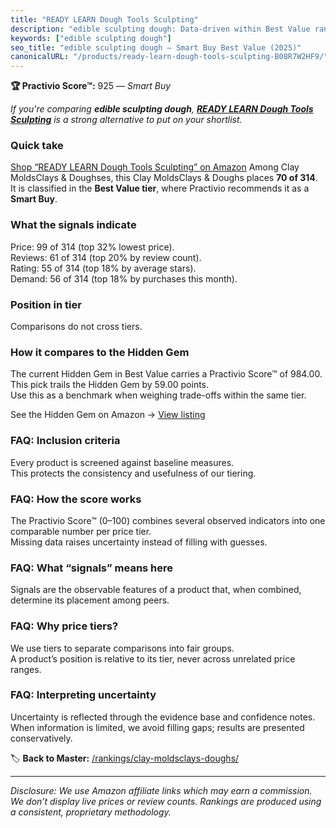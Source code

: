 ```yaml
---
title: "READY LEARN Dough Tools Sculpting"
description: "edible sculpting dough: Data-driven within Best Value ranking using the Practivio Score™. Positioned by quality, value, demand, findability, momentum."
keywords: ["edible sculpting dough"]
seo_title: "edible sculpting dough — Smart Buy Best Value (2025)"
canonicalURL: "/products/ready-learn-dough-tools-sculpting-B08R7W2HF9/"
---
```


**🏆 Practivio Score™:** 925 — _Smart Buy_


*If you're comparing **edible sculpting dough**, **[READY LEARN Dough Tools Sculpting](https://www.amazon.com/dp/B08R7W2HF9?tag=practivio-20)** is a strong alternative to put on your shortlist.*
### Quick take
[Shop “READY LEARN Dough Tools Sculpting” on Amazon](https://www.amazon.com/dp/B08R7W2HF9?tag=practivio-20)
Among Clay MoldsClays & Doughses, this Clay MoldsClays & Doughs places **70 of 314**.  
It is classified in the **Best Value tier**, where Practivio recommends it as a **Smart Buy**.

### What the signals indicate
Price: 99 of 314 (top 32% lowest price).  
Reviews: 61 of 314 (top 20% by review count).  
Rating: 55 of 314 (top 18% by average stars).  
Demand: 56 of 314 (top 18% by purchases this month).

### Position in tier
Comparisons do not cross tiers.

### How it compares to the Hidden Gem
The current Hidden Gem in Best Value carries a Practivio Score™ of 984.00.  
This pick trails the Hidden Gem by 59.00 points.  
Use this as a benchmark when weighing trade-offs within the same tier.  

See the Hidden Gem on Amazon → [View listing](https://www.amazon.com/dp/B00JM5GW10?tag=practivio-20)

### FAQ: Inclusion criteria
Every product is screened against baseline measures.  
This protects the consistency and usefulness of our tiering.

### FAQ: How the score works
The Practivio Score™ (0–100) combines several observed indicators into one comparable number per price tier.  
Missing data raises uncertainty instead of filling with guesses.

### FAQ: What “signals” means here
Signals are the observable features of a product that, when combined, determine its placement among peers.

### FAQ: Why price tiers?
We use tiers to separate comparisons into fair groups.  
A product’s position is relative to its tier, never across unrelated price ranges.

### FAQ: Interpreting uncertainty
Uncertainty is reflected through the evidence base and confidence notes.  
When information is limited, we avoid filling gaps; results are presented conservatively.


🏷️ **Back to Master:** [/rankings/clay-moldsclays-doughs/](/rankings/clay-moldsclays-doughs/)

---
_Disclosure: We use Amazon affiliate links which may earn a commission. We don’t display live prices or review counts. Rankings are produced using a consistent, proprietary methodology._
